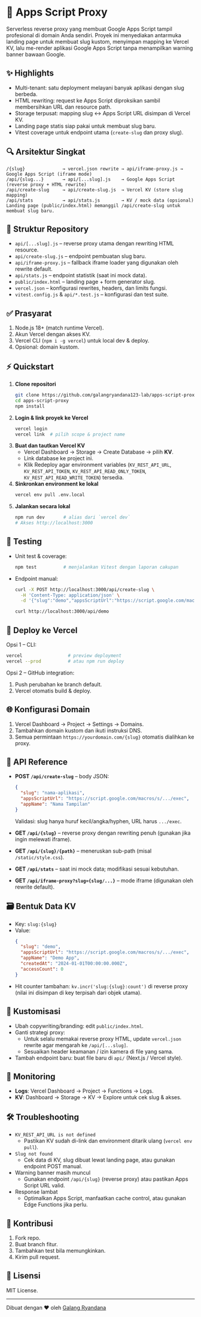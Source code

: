 # 🚀 Apps Script Proxy

Serverless reverse proxy yang membuat Google Apps Script tampil profesional di domain Anda sendiri. Proyek ini menyediakan antarmuka landing page untuk membuat slug kustom, menyimpan mapping ke Vercel KV, lalu me-render aplikasi Google Apps Script tanpa menampilkan warning banner bawaan Google.

## ✨ Highlights
- Multi-tenant: satu deployment melayani banyak aplikasi dengan slug berbeda.
- HTML rewriting: request ke Apps Script diproksikan sambil membersihkan URL dan resource path.
- Storage terpusat: mapping slug ↔ Apps Script URL disimpan di Vercel KV.
- Landing page statis siap pakai untuk membuat slug baru.
- Vitest coverage untuk endpoint utama (`create-slug` dan proxy slug).

## 🔍 Arsitektur Singkat
```
/{slug}              → vercel.json rewrite → api/iframe-proxy.js → Google Apps Script (iframe mode)
/api/{slug...}       → api/[...slug].js    → Google Apps Script (reverse proxy + HTML rewrite)
/api/create-slug     → api/create-slug.js  → Vercel KV (store slug mapping)
/api/stats           → api/stats.js        → KV / mock data (opsional)
Landing page (public/index.html) memanggil /api/create-slug untuk membuat slug baru.
```

## 📁 Struktur Repository
- `api/[...slug].js` – reverse proxy utama dengan rewriting HTML resource.
- `api/create-slug.js` – endpoint pembuatan slug baru.
- `api/iframe-proxy.js` – fallback iframe loader yang digunakan oleh rewrite default.
- `api/stats.js` – endpoint statistik (saat ini mock data).
- `public/index.html` – landing page + form generator slug.
- `vercel.json` – konfigurasi rewrites, headers, dan limits fungsi.
- `vitest.config.js` & `api/*.test.js` – konfigurasi dan test suite.

## ✅ Prasyarat
1. Node.js 18+ (match runtime Vercel).
2. Akun Vercel dengan akses KV.
3. Vercel CLI (`npm i -g vercel`) untuk local dev & deploy.
4. Opsional: domain kustom.

## ⚡ Quickstart
1. **Clone repositori**
   ```bash
   git clone https://github.com/galangryandana123-lab/apps-script-proxy.git
   cd apps-script-proxy
   npm install
   ```
2. **Login & link proyek ke Vercel**
   ```bash
   vercel login
   vercel link  # pilih scope & project name
   ```
3. **Buat dan tautkan Vercel KV**
   - Vercel Dashboard → Storage → Create Database → pilih **KV**.
   - Link database ke project ini.
   - Klik Redeploy agar environment variables (`KV_REST_API_URL`, `KV_REST_API_TOKEN`, `KV_REST_API_READ_ONLY_TOKEN`, `KV_REST_API_READ_WRITE_TOKEN`) tersedia.
4. **Sinkronkan environment ke lokal**
   ```bash
   vercel env pull .env.local
   ```
5. **Jalankan secara lokal**
   ```bash
   npm run dev       # alias dari `vercel dev`
   # Akses http://localhost:3000
   ```

## 🧪 Testing
- Unit test & coverage:
  ```bash
  npm test          # menjalankan Vitest dengan laporan cakupan
  ```
- Endpoint manual:
  ```bash
  curl -X POST http://localhost:3000/api/create-slug \
    -H 'Content-Type: application/json' \
    -d '{"slug":"demo","appsScriptUrl":"https://script.google.com/macros/s/XXX/exec","appName":"Demo"}'

  curl http://localhost:3000/api/demo
  ```

## 🚀 Deploy ke Vercel
Opsi 1 – CLI:
```bash
vercel                 # preview deployment
vercel --prod          # atau npm run deploy
```

Opsi 2 – GitHub integration:
1. Push perubahan ke branch default.
2. Vercel otomatis build & deploy.

## 🌐 Konfigurasi Domain
1. Vercel Dashboard → Project → Settings → Domains.
2. Tambahkan domain kustom dan ikuti instruksi DNS.
3. Semua permintaan `https://yourdomain.com/{slug}` otomatis dialihkan ke proxy.

## 🔌 API Reference
- **POST `/api/create-slug`** – body JSON:
  ```json
  {
    "slug": "nama-aplikasi",
    "appsScriptUrl": "https://script.google.com/macros/s/.../exec",
    "appName": "Nama Tampilan"
  }
  ```
  Validasi: slug hanya huruf kecil/angka/hyphen, URL harus `.../exec`.

- **GET `/api/{slug}`** – reverse proxy dengan rewriting penuh (gunakan jika ingin melewati iframe).

- **GET `/api/{slug}/{path}`** – meneruskan sub-path (misal `/static/style.css`).

- **GET `/api/stats`** – saat ini mock data; modifikasi sesuai kebutuhan.

- **GET `/api/iframe-proxy?slug={slug/...}`** – mode iframe (digunakan oleh rewrite default).

## 🗃️ Bentuk Data KV
- Key: `slug:{slug}`
- Value:
  ```json
  {
    "slug": "demo",
    "appsScriptUrl": "https://script.google.com/macros/s/.../exec",
    "appName": "Demo App",
    "createdAt": "2024-01-01T00:00:00.000Z",
    "accessCount": 0
  }
  ```
- Hit counter tambahan: `kv.incr('slug:{slug}:count')` di reverse proxy (nilai ini disimpan di key terpisah dari objek utama).

## 🎨 Kustomisasi
- Ubah copywriting/branding: edit `public/index.html`.
- Ganti strategi proxy:
  - Untuk selalu memakai reverse proxy HTML, update `vercel.json` rewrite agar mengarah ke `/api/[...slug]`.
  - Sesuaikan header keamanan / izin kamera di file yang sama.
- Tambah endpoint baru: buat file baru di `api/` (Next.js / Vercel style).

## 🧰 Monitoring
- **Logs**: Vercel Dashboard → Project → Functions → Logs.
- **KV**: Dashboard → Storage → KV → Explore untuk cek slug & akses.

## 🛠️ Troubleshooting
- `KV_REST_API_URL is not defined`
  - Pastikan KV sudah di-link dan environment ditarik ulang (`vercel env pull`).
- `Slug not found`
  - Cek data di KV, slug dibuat lewat landing page, atau gunakan endpoint POST manual.
- Warning banner masih muncul
  - Gunakan endpoint `/api/{slug}` (reverse proxy) atau pastikan Apps Script URL valid.
- Response lambat
  - Optimalkan Apps Script, manfaatkan cache control, atau gunakan Edge Functions jika perlu.

## 🤝 Kontribusi
1. Fork repo.
2. Buat branch fitur.
3. Tambahkan test bila memungkinkan.
4. Kirim pull request.

## 📄 Lisensi
MIT License.

---

Dibuat dengan ❤️ oleh [Galang Ryandana](https://github.com/galangryandana123-lab)
